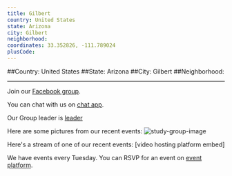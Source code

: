 ```yaml
---
title: Gilbert
country: United States
state: Arizona
city: Gilbert
neighborhood: 
coordinates: 33.352826, -111.789024
plusCode:
---
```


##Country: United States
##State: Arizona
##City: Gilbert
##Neighborhood: 
*****
Join our [Facebook group](https://www.facebook.com/groups/free.code.camp.gilbert).

You can chat with us on [chat app]().

Our Group leader is [leader]()

Here are some pictures from our recent events:
![study-group-image]()

Here's a stream of one of our recent events:
[video hosting platform embed]

We have events every Tuesday. You can RSVP for an event on [event platform]().
